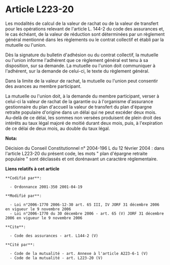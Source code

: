 # Article L223-20

Les modalités de calcul de la valeur de rachat ou de la valeur de transfert pour les opérations relevant de l'article L.
144-2 du code des assurances et, le cas échéant, de la valeur de réduction sont déterminées par un règlement général
mentionné dans les règlements ou le contrat collectif et établi par la mutuelle ou l'union.

Dès la signature du bulletin d'adhésion ou du contrat collectif, la mutuelle ou l'union informe l'adhérent que ce règlement
général est tenu à sa disposition, sur sa demande. La mutuelle ou l'union doit communiquer à l'adhérent, sur la demande de
celui-ci, le texte du règlement général.

Dans la limite de la valeur de rachat, la mutuelle ou l'union peut consentir des avances au membre participant.

La mutuelle ou l'union doit, à la demande du membre participant, verser à celui-ci la valeur de rachat de la garantie ou à
l'organisme d'assurance gestionnaire du plan d'accueil la valeur de transfert du plan d'épargne retraite populaire d'origine
dans un délai qui ne peut excéder deux mois. Au-delà de ce délai, les sommes non versées produisent de plein droit des
intérêts au taux légal majoré de moitié durant deux mois, puis, à l'expiration de ce délai de deux mois, au double du taux
légal.

**Nota:**

Décision du Conseil Constitutionnel n° 2004-196 L du 12 février 2004 : dans l'article L223-20 du présent code, les mots "
plan d'épargne retraite populaire " sont déclassés et ont dorénavant un caractère réglementaire.

**Liens relatifs à cet article**

	**Codifié par**:

	  - Ordonnance 2001-350 2001-04-19

	**Modifié par**:

	  - Loi n°2006-1770 2006-12-30 art. 65 III, IV JORF 31 décembre 2006 en vigueur le 9 novembre 2006
	  - Loi n°2006-1770 du 30 décembre 2006 - art. 65 (V) JORF 31 décembre 2006 en vigueur le 9 novembre 2006

	**Cite**:

	  - Code des assurances - art. L144-2 (V)

	**Cité par**:

	  - Code de la mutualité - art. Annexe à l'article A223-6-1 (V)
	  - Code de la mutualité - art. L223-20 (V)
